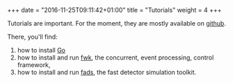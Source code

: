 +++
date = "2016-11-25T09:11:42+01:00"
title = "Tutorials"
weight = 4
+++

Tutorials are important.
For the moment, they are mostly available on [github](https://github.com/go-hep/tutos).

There, you'll find:

1. how to install [Go](https://golang.org)
1. how to install and run [fwk](https://go-hep.org/x/hep/fwk), the concurrent, event processing, control framework,
1. how to install and run [fads](https://go-hep.org/x/hep/fads), the fast detector simulation toolkit.
